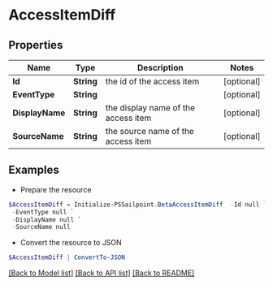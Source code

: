 # AccessItemDiff
## Properties

Name | Type | Description | Notes
------------ | ------------- | ------------- | -------------
**Id** | **String** | the id of the access item | [optional] 
**EventType** | **String** |  | [optional] 
**DisplayName** | **String** | the display name of the access item | [optional] 
**SourceName** | **String** | the source name of the access item | [optional] 

## Examples

- Prepare the resource
```powershell
$AccessItemDiff = Initialize-PSSailpoint.BetaAccessItemDiff  -Id null `
 -EventType null `
 -DisplayName null `
 -SourceName null
```

- Convert the resource to JSON
```powershell
$AccessItemDiff | ConvertTo-JSON
```

[[Back to Model list]](../README.md#documentation-for-models) [[Back to API list]](../README.md#documentation-for-api-endpoints) [[Back to README]](../README.md)

